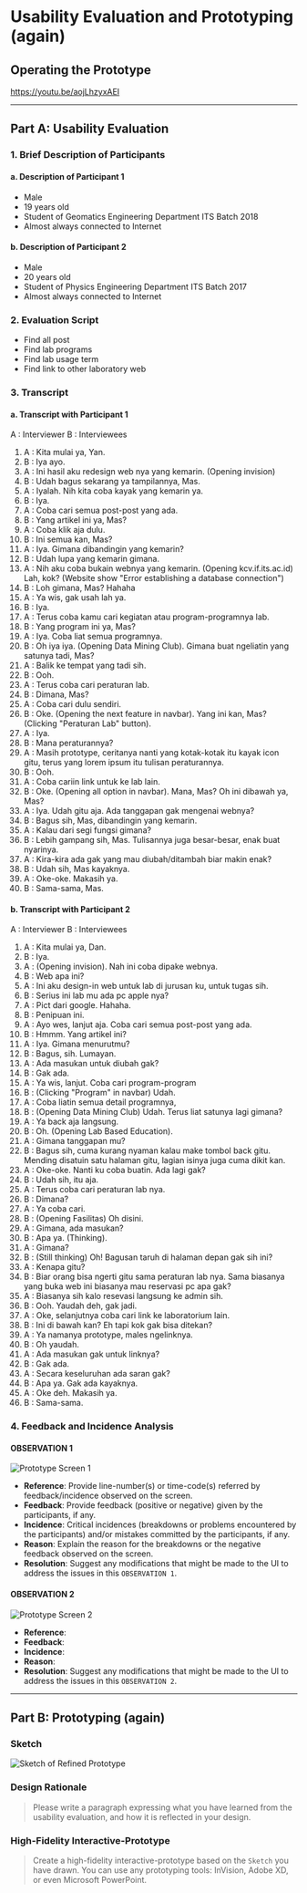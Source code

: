 # Usability Evaluation and Prototyping (again)

## Operating the Prototype
https://youtu.be/aojLhzyxAEI

---
 
## Part A: Usability Evaluation

### 1. Brief Description of Participants

#### a. Description of Participant 1
 - Male
 - 19 years old
 - Student of Geomatics Engineering Department ITS Batch 2018
 - Almost always connected to Internet

#### b. Description of Participant 2
 - Male
 - 20 years old
 - Student of Physics Engineering Department ITS Batch 2017
 - Almost always connected to Internet

### 2. Evaluation Script
 - Find all post
 - Find lab programs
 - Find lab usage term
 - Find link to other laboratory web

### 3. Transcript

#### a. Transcript with Participant 1
A : Interviewer
B : Interviewees

1. A : Kita mulai ya, Yan.
2. B : Iya ayo.
3. A : Ini hasil aku redesign web nya yang kemarin. (Opening invision)
4. B : Udah bagus sekarang ya tampilannya, Mas.
5. A : Iyalah. Nih kita coba kayak yang kemarin ya.
6. B : Iya.
7. A : Coba cari semua post-post yang ada.
8. B : Yang artikel ini ya, Mas?
9. A : Coba klik aja dulu.
10. B : Ini semua kan, Mas?
11. A : Iya. Gimana dibandingin yang kemarin?
12. B : Udah lupa yang kemarin gimana.
13. A : Nih aku coba bukain webnya yang kemarin. (Opening kcv.if.its.ac.id) Lah, kok? (Website show "Error establishing a database connection")
14. B : Loh gimana, Mas? Hahaha
15. A : Ya wis, gak usah lah ya.
16. B : Iya.
17. A : Terus coba kamu cari kegiatan atau program-programnya lab.
18. B : Yang program ini ya, Mas?
19. A : Iya. Coba liat semua programnya.
20. B : Oh iya iya. (Opening Data Mining Club). Gimana buat ngeliatin yang satunya tadi, Mas?
21. A : Balik ke tempat yang tadi sih.
22. B : Ooh.
23. A : Terus coba cari peraturan lab.
24. B : Dimana, Mas?
25. A : Coba cari dulu sendiri.
26. B : Oke. (Opening the next feature in navbar). Yang ini kan, Mas? (Clicking "Peraturan Lab" button).
27. A : Iya.
28. B : Mana peraturannya?
29. A : Masih prototype, ceritanya nanti yang kotak-kotak itu kayak icon gitu, terus yang lorem ipsum itu tulisan peraturannya.
30. B : Ooh.
31. A : Coba cariin link untuk ke lab lain.
32. B : Oke. (Opening all option in navbar). Mana, Mas? Oh ini dibawah ya, Mas?
33. A : Iya. Udah gitu aja. Ada tanggapan gak mengenai webnya?
34. B : Bagus sih, Mas, dibandingin yang kemarin.
35. A : Kalau dari segi fungsi gimana?
36. B : Lebih gampang sih, Mas. Tulisannya juga besar-besar, enak buat nyarinya.
37. A : Kira-kira ada gak yang mau diubah/ditambah biar makin enak?
38. B : Udah sih, Mas kayaknya.
39. A : Oke-oke. Makasih ya.
40. B : Sama-sama, Mas.


#### b. Transcript with Participant 2
A : Interviewer
B : Interviewees

1. A : Kita mulai ya, Dan.
2. B : Iya.
3. A : (Opening invision). Nah ini coba dipake webnya.
4. B : Web apa ini?
5. A : Ini aku design-in web untuk lab di jurusan ku, untuk tugas sih.
6. B : Serius ini lab mu ada pc apple nya?
7. A : Pict dari google. Hahaha.
8. B : Penipuan ini.
9. A : Ayo wes, lanjut aja. Coba cari semua post-post yang ada.
10. B : Hmmm. Yang artikel ini?
11. A : Iya. Gimana menurutmu?
12. B : Bagus, sih. Lumayan.
13. A : Ada masukan untuk diubah gak?
14. B : Gak ada.
15. A : Ya wis, lanjut. Coba cari program-program
16. B : (Clicking "Program" in navbar) Udah.
17. A : Coba liatin semua detail programnya,
18. B : (Opening Data Mining Club) Udah. Terus liat satunya lagi gimana?
19. A : Ya back aja langsung.
20. B : Oh. (Opening Lab Based Education).
21. A : Gimana tanggapan mu?
22. B : Bagus sih, cuma kurang nyaman kalau make tombol back gitu. Mending disatuin satu halaman gitu, lagian isinya juga cuma dikit kan.
23. A : Oke-oke. Nanti ku coba buatin. Ada lagi gak?
24. B : Udah sih, itu aja.
25. A : Terus coba cari peraturan lab nya.
26. B : Dimana?
27. A : Ya coba cari.
28. B : (Opening Fasilitas) Oh disini.
29. A : Gimana, ada masukan?
30. B : Apa ya. (Thinking).
31. A : Gimana?
32. B : (Still thinking) Oh! Bagusan taruh di halaman depan gak sih ini?
33. A : Kenapa gitu?
34. B : Biar orang bisa ngerti gitu sama peraturan lab nya. Sama biasanya yang buka web ini biasanya mau reservasi pc apa gak?
35. A : Biasanya sih kalo resevasi langsung ke admin sih.
36. B : Ooh. Yaudah deh, gak jadi.
37. A : Oke, selanjutnya coba cari link ke laboratorium lain.
38. B : Ini di bawah kan? Eh tapi kok gak bisa ditekan?
39. A : Ya namanya prototype, males ngelinknya.
40. B : Oh yaudah.
41. A : Ada masukan gak untuk linknya?
42. B : Gak ada.
43. A : Secara keseluruhan ada saran gak?
44. B : Apa ya. Gak ada kayaknya.
45. A : Oke deh. Makasih ya.
46. B : Sama-sama.

### 4. Feedback and Incidence Analysis

#### OBSERVATION 1
![Prototype Screen 1](/images/kcv-banner.jpg)

 - **Reference**: Provide line-number(s) or time-code(s) referred by feedback/incidence observed on the screen.
 - **Feedback**: Provide feedback (positive or negative) given by the participants, if any.
 - **Incidence**: Critical incidences (breakdowns or problems encountered by the participants) and/or mistakes committed by the participants, if any.
 - **Reason**: Explain the reason for the breakdowns or the negative feedback observed on the screen.
 - **Resolution**: Suggest any modifications that might be made to the UI to address the issues in this `OBSERVATION 1`.
 
#### OBSERVATION 2
![Prototype Screen 2](https://www.studiainitalia.com/wp-content/uploads/2017/02/free-courses-Learn-Italian-Online.jpg)

 - **Reference**: 
 - **Feedback**: 
 - **Incidence**: 
 - **Reason**: 
 - **Resolution**: Suggest any modifications that might be made to the UI to address the issues in this `OBSERVATION 2`.
 
 ---

## Part B: Prototyping (again)

### Sketch

![Sketch of Refined Prototype](https://cdn2.hubspot.net/hub/725165/file-3421843765-png/blog-files/uxpin--300x211.png)

### Design Rationale
> Please write a paragraph expressing what you have learned from the usability evaluation, 
> and how it is reflected in your design.

### High-Fidelity Interactive-Prototype
> Create a high-fidelity interactive-prototype based on the `Sketch` you have drawn.
> You can use any prototyping tools: InVision, Adobe XD, or even Microsoft PowerPoint.
